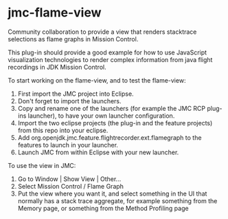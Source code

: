# jmc-flame-view
Community collaboration to provide a view that renders stacktrace selections as flame graphs in Mission Control.

This plug-in should provide a good example for how to use JavaScript visualization technologies to render complex information from java flight recordings in JDK Mission Control.

To start working on the flame-view, and to test the flame-view:

1. First import the JMC project into Eclipse.
2. Don't forget to import the launchers.
3. Copy and rename one of the launchers (for example the JMC RCP plug-ins launcher), to have your own launcher configuration.
4. Import the two eclipse projects (the plug-in and the feature projects) from this repo into your eclipse.
5. Add org.openjdk.jmc.feature.flightrecorder.ext.flamegraph to the features to launch in your launcher.
6. Launch JMC from within Eclipse with your new launcher.

To use the view in JMC:

1. Go to Window | Show View | Other...
2. Select Mission Control / Flame Graph
3. Put the view where you want it, and select something in the UI that normally has a stack trace aggregate, for example something from the Memory page, or something from the Method Profiling page